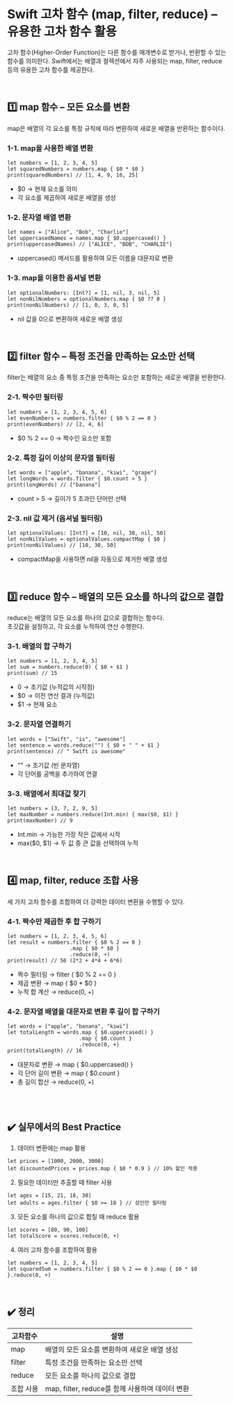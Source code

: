 # Swift 고차 함수 (map, filter, reduce) – 유용한 고차 함수 활용
고차 함수(Higher-Order Function)는 다른 함수를 매개변수로 받거나, 반환할 수 있는 함수를 의미한다.
Swift에서는 배열과 컬렉션에서 자주 사용되는 map, filter, reduce 등의 유용한 고차 함수를 제공한다.

<br>


## 1️⃣ map 함수 – 모든 요소를 변환
map은 배열의 각 요소를 특정 규칙에 따라 변환하여 새로운 배열을 반환하는 함수이다.

### 1-1. map을 사용한 배열 변환
```
let numbers = [1, 2, 3, 4, 5]
let squaredNumbers = numbers.map { $0 * $0 }
print(squaredNumbers) // [1, 4, 9, 16, 25]
```
- $0 → 현재 요소를 의미
- 각 요소를 제곱하여 새로운 배열을 생성

### 1-2. 문자열 배열 변환
```
let names = ["Alice", "Bob", "Charlie"]
let uppercasedNames = names.map { $0.uppercased() }
print(uppercasedNames) // ["ALICE", "BOB", "CHARLIE"]
```
- uppercased() 메서드를 활용하여 모든 이름을 대문자로 변환

### 1-3. map을 이용한 옵셔널 변환
```
let optionalNumbers: [Int?] = [1, nil, 3, nil, 5]
let nonNilNumbers = optionalNumbers.map { $0 ?? 0 }
print(nonNilNumbers) // [1, 0, 3, 0, 5]
```
- nil 값을 0으로 변환하여 새로운 배열 생성

<br>


## 2️⃣ filter 함수 – 특정 조건을 만족하는 요소만 선택
filter는 배열의 요소 중 특정 조건을 만족하는 요소만 포함하는 새로운 배열을 반환한다.

### 2-1. 짝수만 필터링
```
let numbers = [1, 2, 3, 4, 5, 6]
let evenNumbers = numbers.filter { $0 % 2 == 0 }
print(evenNumbers) // [2, 4, 6]
```
- $0 % 2 == 0 → 짝수인 요소만 포함

### 2-2. 특정 길이 이상의 문자열 필터링
```
let words = ["apple", "banana", "kiwi", "grape"]
let longWords = words.filter { $0.count > 5 }
print(longWords) // ["banana"]
```
- count > 5 → 길이가 5 초과인 단어만 선택

### 2-3. nil 값 제거 (옵셔널 필터링)
```
let optionalValues: [Int?] = [10, nil, 30, nil, 50]
let nonNilValues = optionalValues.compactMap { $0 }
print(nonNilValues) // [10, 30, 50]
```
- compactMap을 사용하면 nil을 자동으로 제거한 배열 생성

<br>


## 3️⃣ reduce 함수 – 배열의 모든 요소를 하나의 값으로 결합

reduce는 배열의 모든 요소를 하나의 값으로 결합하는 함수다.  
초깃값을 설정하고, 각 요소를 누적하여 연산 수행한다.

### 3-1. 배열의 합 구하기
```
let numbers = [1, 2, 3, 4, 5]
let sum = numbers.reduce(0) { $0 + $1 }
print(sum) // 15
```
- 0 → 초기값 (누적값의 시작점)
- $0 → 이전 연산 결과 (누적값)
- $1 → 현재 요소

### 3-2. 문자열 연결하기
```
let words = ["Swift", "is", "awesome"]
let sentence = words.reduce("") { $0 + " " + $1 }
print(sentence) // " Swift is awesome"
```
- "" → 초기값 (빈 문자열)
- 각 단어를 공백을 추가하여 연결

### 3-3. 배열에서 최대값 찾기
```
let numbers = [3, 7, 2, 9, 5]
let maxNumber = numbers.reduce(Int.min) { max($0, $1) }
print(maxNumber) // 9
```
- Int.min → 가능한 가장 작은 값에서 시작
- max($0, $1) → 두 값 중 큰 값을 선택하여 누적

<br>


## 4️⃣ map, filter, reduce 조합 사용

세 가지 고차 함수를 조합하여 더 강력한 데이터 변환을 수행할 수 있다.

### 4-1. 짝수만 제곱한 후 합 구하기
```
let numbers = [1, 2, 3, 4, 5, 6]
let result = numbers.filter { $0 % 2 == 0 }
                    .map { $0 * $0 }
                    .reduce(0, +)
print(result) // 56 (2*2 + 4*4 + 6*6)
```
- 짝수 필터링 → filter { $0 % 2 == 0 }
- 제곱 변환 → map { $0 * $0 }
- 누적 합 계산 → reduce(0, +)

### 4-2. 문자열 배열을 대문자로 변환 후 길이 합 구하기
```
let words = ["apple", "banana", "kiwi"]
let totalLength = words.map { $0.uppercased() }
                       .map { $0.count }
                       .reduce(0, +)
print(totalLength) // 16
```
- 대문자로 변환 → map { $0.uppercased() }
- 각 단어 길이 변환 → map { $0.count }
- 총 길이 합산 → reduce(0, +)

<br>
<br>


## ✔️ 실무에서의 Best Practice
1.	데이터 변환에는 map 활용
```
let prices = [1000, 2000, 3000]
let discountedPrices = prices.map { $0 * 0.9 } // 10% 할인 적용
```
2.	필요한 데이터만 추출할 때 filter 사용
```
let ages = [15, 21, 18, 30]
let adults = ages.filter { $0 >= 18 } // 성인만 필터링
```
3.	모든 요소를 하나의 값으로 합칠 때 reduce 활용
```
let scores = [80, 90, 100]
let totalScore = scores.reduce(0, +)
```
4.	여러 고차 함수를 조합하여 활용
```
let numbers = [1, 2, 3, 4, 5]
let squaredSum = numbers.filter { $0 % 2 == 0 }.map { $0 * $0 }.reduce(0, +)
```

<br>


## ✔️ 정리

|고차함수|설명|
|-|-|
|map|	배열의 모든 요소를 변환하여 새로운 배열 생성|
|filter|	특정 조건을 만족하는 요소만 선택|
|reduce|	모든 요소를 하나의 값으로 결합|
|조합 사용|	map, filter, reduce를 함께 사용하여 데이터 변환|

